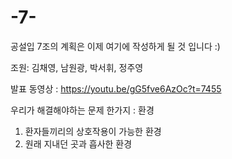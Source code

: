 # -7-
공설입 7조의 계획은 이제 여기에 작성하게 될 것 입니다 :)

조원: 김채영, 남원광, 박서휘, 정주영


발표 동영상 : https://youtu.be/gG5fve6AzOc?t=7455


우리가 해결해야하는 문제 한가지 : 환경 

1. 환자들끼리의 상호작용이 가능한 환경
2. 원래 지내던 곳과 흡사한 환경

